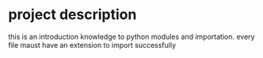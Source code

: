 # project description

this is an introduction knowledge to python modules and importation.
every  file maust have an extension to import successfully